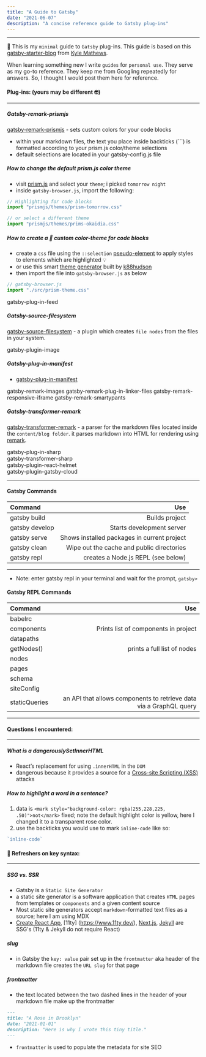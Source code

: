 ```yaml
---
title: "A Guide to Gatsby"
date: "2021-06-07"
description: "A concise reference guide to Gatsby plug-ins"
---
```

----------------------------------

🎉 This is my `minimal` guide to `Gatsby` plug-ins. 
This guide is based on this [gatsby-starter-blog](https://github.com/gatsbyjs/gatsby-starter-blog) from [Kyle Mathews](https://twitter.com/kylemathews).

When learning something new I write `guides` for `personal use`. They serve as my go-to reference.  They keep me from Googling repeatedly for answers.  So, I thought I would post them here for reference.

#### Plug-ins: (yours may be different 🤓)
------------------------------------------------------------------  
##### Gatsby-remark-prismjs
[gatsby-remark-prismjs](https://www.gatsbyjs.com/plugins/gatsby-remark-prismjs/) - sets custom colors for your code blocks
- within your markdown files, the text you place inside backticks (```) is formatted according to your prism.js color/theme selections
- default selections are located in your gatsby-config.js file

##### How to change the default prism.js color theme
- visit [prism.js](https://prismjs.com/plugins/inline-color/) and select your `theme`; i picked `tomorrow night`
- inside `gatsby-browser.js`, import the following:
```js
// Highlighting for code blocks
import "prismjs/themes/prism-tomorrow.css"
```
```js
// or select a different theme
import "prismjs/themes/prims-okaidia.css"
```

##### How to create a 🌈 custom color-theme for code blocks
  - create a `css` file using the `::selection` [pseudo-element](https://developer.mozilla.org/en-US/docs/Web/CSS/::selection) to apply styles to elements which are highlighted 💡
  - or use this smart [theme generator](http://k88hudson.github.io/syntax-highlighting-theme-generator/www/) built by [k88hudson](https://github.com/k88hudson/syntax-highlighting-theme-generator)
  - then import the file into `gatsby-browser.js` as below
```js
// gatsby-browser.js
import "./src/prism-theme.css"
```

gatsby-plug-in-feed

##### Gatsby-source-filesystem
[gatsby-source-filesystem](https://www.gatsbyjs.com/plugins/gatsby-source-filesystem/)
    -  a plugin which creates `file nodes` from the files in your system.

gatsby-plugin-image    

##### Gatsby-plug-in-manifest
  - [gatsby-plug-in-manifest](https://www.gatsbyjs.com/plugins/gatsby-plugin-manifest/)

gatsby-remark-images
gatsby-remark-plug-in-linker-files
gatsby-remark-responsive-iframe
gatsby-remark-smartypants

##### Gatsby-transformer-remark
[gatsby-transformer-remark](https://www.gatsbyjs.com/plugins/gatsby-transformer-remark/) - a parser for the markdown files located inside the `content/blog folder`. it parses markdown into HTML for rendering using [remark](https://remark.js.org/). 


gatsby-plug-in-sharp  
gatsby-transformer-sharp   
gatsby-plugin-react-helmet  
gatsby-plugin-gatsby-cloud


_____________________________________________________________

#### Gatsby Commands
| **Command**                 | **Use**                  |
|:--------------------------- | ------------------------:|
|gatsby build        |                     Builds project|
|gatsby develop            |    Starts development server|
|gatsby serve|Shows installed packages in current project|
|gatsby clean  |Wipe out the cache and public directories| 
|gatsby repl       |   creates a Node.js REPL (see below)|
----------------------------------------------------------


- Note: enter gatsby repl in your terminal and wait for the prompt, `gatsby>`

#### Gatsby REPL Commands
| **Command**                     | **Use**             |
|:--------------------------- |------------------------:|
|babelrc       |                                        |
|components       | Prints list of components in project|
|datapaths     |                                        |
|getNodes() |                prints a full list of nodes|
|nodes |                                                |
|pages |                                                |
|schema |                                               |
|siteConfig |                                           |
|staticQueries| an API that allows components to retrieve data via a GraphQL query|
----------------------------------------------------------



#### Questions I encountered:
----------------------

##### What is a dangerouslySetInnerHTML
- React’s replacement for using `.innerHTML` in the `DOM`
- dangerous because it provides a source for a [Cross-site Scripting (XSS)](https://owasp.org/www-community/attacks/xss/) attacks


##### How to highlight a word in a sentence?
 1. data is `<mark style="background-color: rgba(255,228,225, .50)">not</mark>` fixed; note the default highlight color is yellow, here I changed it to a transparent rose color.
 2. use the backticks you would use to mark `inline-code` like so:
 ```jsx
`inline-code`
 ```

#### 🤔 Refreshers on key syntax:
------------------------------------

 ##### SSG vs. SSR
- Gatsby is a `Static Site Generator`
- a static site generator is a software application that creates `HTML` pages from templates or `components` and a given content source
- Most static site generators accept `markdown`-formatted text files as a source; here I am using MDX
- [Create React App](https://github.com/facebook/create-react-app), [11ty] (https://www.11ty.dev/), [Next.js](https://nextjs.org/), [Jekyll](https://jekyllrb.com/) are SSG's (11ty & Jekyll do not require React)

##### slug
- in Gatsby the `key: value` pair set up in the `frontmatter` aka header of the markdown file creates the `URL slug` for that page

##### frontmatter
- the text located between the two dashed lines in the header of your markdown file make up the frontmatter
```md
---
title: "A Rose in Brooklyn"
date: "2021-01-01"
description: "Here is why I wrote this tiny title."
---
```
- `frontmatter` is used to populate the metadata for site SEO
